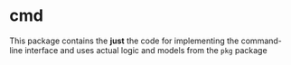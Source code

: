 # cmd

This package contains the **just** the code for implementing the command-line interface and uses actual logic and models from the `pkg` package


